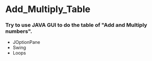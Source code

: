 # Add_Multiply_Table

### Try to use JAVA GUI to do the table of "Add and Multiply numbers".
- JOptionPane
- Swing
- Loops
